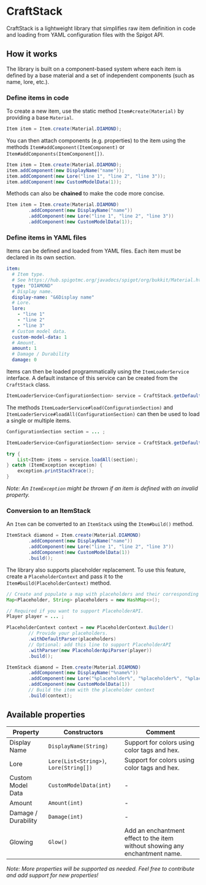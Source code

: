 # CraftStack

CraftStack is a lightweight library that simplifies raw item definition in code and loading from YAML
configuration files with the Spigot API.

## How it works

The library is built on a component-based system where each item is defined by a base material and a
set of independent components (such as name, lore, etc.).

### Define items in code

To create a new item, use the static method `Item#create(Material)` by providing a base `Material`.

```java
Item item = Item.create(Material.DIAMOND);
```

You can then attach components (e.g. properties) to the item using the methods `Item#addComponent(ItemComponent)` or
`Item#addComponents(ItemComponent[])`.

```java
Item item = Item.create(Material.DIAMOND);
item.addComponent(new DisplayName("name"));
item.addComponent(new Lore("line 1", "line 2", "line 3"));
item.addComponent(new CustomModelData(1));
```

Methods can also be **chained** to make the code more concise.

```java
Item item = Item.create(Material.DIAMOND)
        .addComponent(new DisplayName("name"))
        .addComponent(new Lore("line 1", "line 2", "line 3"))
        .addComponent(new CustomModelData(1));
```

### Define items in YAML files

Items can be defined and loaded from YAML files. Each item must be declared in its own section.

```yaml
item:
  # Item type.
  # See https://hub.spigotmc.org/javadocs/spigot/org/bukkit/Material.html.
  type: "DIAMOND"
  # Display name.
  display-name: "&6Display name"
  # Lore.
  lore:
    - "line 1"
    - "line 2"
    - "line 3"
  # Custom model data.
  custom-model-data: 1
  # Amount.
  amount: 1
  # Damage / Durability
  damage: 0
```

Items can then be loaded programmatically using the `ItemLoaderService` interface. A default instance of this service
can be created from the `CraftStack` class.

```java
ItemLoaderService<ConfigurationSection> service = CraftStack.getDefaultComponentLoaderService();
```

The methods `ItemLoaderService#load(ConfigurationSection)` and `ItemLoaderService#loadAll(ConfigurationSection)` can
then be used to load a single or multiple items.

```java
ConfigurationSection section = ... ;

ItemLoaderService<ConfigurationSection> service = CraftStack.getDefaultComponentLoaderService();

try {
    List<Item> items = service.loadAll(section);
} catch (ItemException exception) {
    exception.printStackTrace();
}
```

_Note: An `ItemException` might be thrown if an item is defined with an invalid property._

### Conversion to an ItemStack

An `Item` can be converted to an `ItemStack` using the `Item#build()` method.

```java
ItemStack diamond = Item.create(Material.DIAMOND)
        .addComponent(new DisplayName("name"))
        .addComponent(new Lore("line 1", "line 2", "line 3"))
        .addComponent(new CustomModelData(1))
        .build();
```

The library also supports placeholder replacement. To use this feature, create a `PlaceholderContext` and pass it to the
`Item#build(PlaceholderContext)` method.

```java
// Create and populate a map with placeholders and their corresponding values.
Map<Placeholder, String> placeholders = new HashMap<>();

// Required if you want to support PlaceholderAPI.
Player player = ... ;

PlaceholderContext context = new PlaceholderContext.Builder()
        // Provide your placeholders.
        .withDefaultParser(placeholders)
        // Optional: add this line to support PlaceholderAPI
        .withParser(new PlaceholderApiParser(player))
        .build();

ItemStack diamond = Item.create(Material.DIAMOND)
        .addComponent(new DisplayName("%name%"))
        .addComponent(new Lore("%placeholder%", "%placeholder%", "%placeholder%"))
        .addComponent(new CustomModelData(1))
        // Build the item with the placeholder context
        .build(context);
```

## Available properties

| **Property**        | **Constructors**                       | Comment                                                                     |
|---------------------|----------------------------------------|-----------------------------------------------------------------------------|
| Display Name        | `DisplayName(String)`                  | Support for colors using color tags and hex.                                |
| Lore                | `Lore(List<String>)`, `Lore(String[])` | Support for colors using color tags and hex.                                |
| Custom Model Data   | `CustomModelData(int)`                 | -                                                                           |
| Amount              | `Amount(int)`                          | -                                                                           |
| Damage / Durability | `Damage(int)`                          | -                                                                           |
| Glowing             | `Glow()`                               | Add an enchantment effect to the item without showing any enchantment name. |

_Note: More properties will be supported as needed. Feel free to contribute and add support for new properties!_
